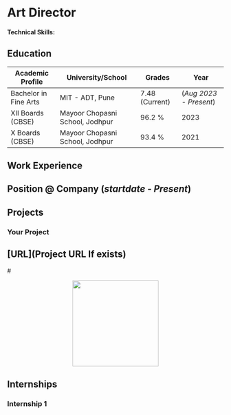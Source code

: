 # Art Director

#### Technical Skills: 

## Education		

| Academic Profile           | University/School              | Grades        | Year                  |
|----------------------------|--------------------------------|---------------|-----------------------|
| Bachelor in Fine Arts      | MIT - ADT, Pune                | 7.48 (Current)| (_Aug 2023 - Present_)|
| XII Boards (CBSE)          | Mayoor Chopasni School, Jodhpur| 96.2 %        |          2023         |  
| X Boards (CBSE)            | Mayoor Chopasni School, Jodhpur| 93.4 %        |          2021         |



## Work Experience
**Position @ Company (_startdate - Present_)**
- 

## Projects



### Your Project
[URL](Project URL If exists)
- 


#<div style="text-align:center"><img src="/assets/W1.png" width="200" height="200"></div>

## Internships

### Internship 1

